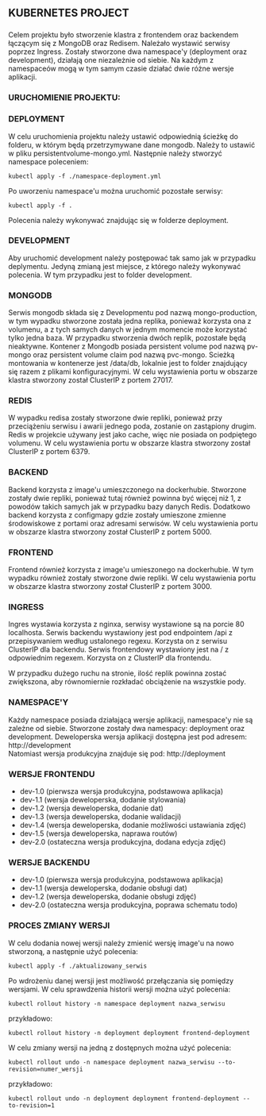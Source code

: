 ## KUBERNETES PROJECT

###

Celem projektu było stworzenie klastra z frontendem oraz backendem łączącym się z MongoDB oraz Redisem. Należało wystawić serwisy poprzez Ingress. Zostały stworzone dwa namespace'y (deployment oraz development), działają one niezależnie od siebie. Na każdym z namespaceów mogą w tym samym czasie działać dwie różne wersje aplikacji.

### URUCHOMIENIE PROJEKTU:

### DEPLOYMENT

W celu uruchomienia projektu należy ustawić odpowiednią ścieżkę do folderu, w którym będą przetrzymywane dane mongodb. Należy to ustawić w pliku persistentvolume-mongo.yml. Następnie należy stworzyć namespace poleceniem:

```
kubectl apply -f ./namespace-deployment.yml
```

Po uworzeniu namespace'u można uruchomić pozostałe serwisy:

```
kubectl apply -f .
```

Polecenia należy wykonywać znajdując się w folderze deployment.

### DEVELOPMENT

Aby uruchomić development należy postępować tak samo jak w przypadku deplymentu. Jedyną zmianą jest miejsce, z którego należy wykonywać polecenia. W tym przypadku jest to folder development.

### MONGODB

Serwis mongodb składa się z Developmentu pod nazwą mongo-production, w tym wypadku stworzone została jedna replika, ponieważ korzysta ona z volumenu, a z tych samych danych w jednym momencie może korzystać tylko jedna baza. W przypadku stworzenia dwóch replik, pozostałe będą nieaktywne. Kontener z Mongodb posiada persistent volume pod nazwą pv-mongo oraz persistent volume claim pod nazwą pvc-mongo. Scieżką montowania w kontenerze jest /data/db, lokalnie jest to folder znajdujący się razem z plikami konfiguracyjnymi. W celu wystawienia portu w obszarze klastra stworzony został ClusterIP z portem 27017.

### REDIS

W wypadku redisa zostały stworzone dwie repliki, ponieważ przy przeciążeniu serwisu i awarii jednego poda, zostanie on zastąpiony drugim. Redis w projekcie używany jest jako cache, więc nie posiada on podpiętego volumenu. W celu wystawienia portu w obszarze klastra stworzony został ClusterIP z portem 6379.

### BACKEND

Backend korzysta z image'u umieszczonego na dockerhubie. Stworzone zostały dwie repliki, ponieważ tutaj również powinna być więcej niż 1, z powodów takich samych jak w przypadku bazy danych Redis. Dodatkowo backend korzysta z configmapy gdzie zostały umieszone zmienne środowiskowe z portami oraz adresami serwisów. W celu wystawienia portu w obszarze klastra stworzony został ClusterIP z portem 5000.

### FRONTEND

Frontend również korzysta z image'u umieszonego na dockerhubie. W tym wypadku również zostały stworzone dwie repliki. W celu wystawienia portu w obszarze klastra stworzony został ClusterIP z portem 3000.

### INGRESS

Ingres wystawia korzysta z nginxa, serwisy wystawione są na porcie 80 localhosta. Serwis backendu wystawiony jest pod endpointem /api z przepisywaniem według ustalonego regexu. Korzysta on z serwisu ClusterIP dla backendu. Serwis frontendowy wystawiony jest na / z odpowiednim regexem. Korzysta on z ClusterIP dla frontendu.

W przypadku dużego ruchu na stronie, ilość replik powinna zostać zwiększona, aby równomiernie rozkładać obciążenie na wszystkie pody.

### NAMESPACE'Y

Każdy namespace posiada działającą wersje aplikacji, namespace'y nie są zależne od siebie. Stworzone zostały dwa namespacy: deployment oraz development.
Deweloperska wersja aplikacji dostępna jest pod adresem: http://development <br />
Natomiast wersja produkcyjna znajduje się pod: http://deployment <br />

### WERSJE FRONTENDU

- dev-1.0 (pierwsza wersja produkcyjna, podstawowa aplikacja)
- dev-1.1 (wersja deweloperska, dodanie stylowania)
- dev-1.2 (wersja deweloperska, dodanie dat)
- dev-1.3 (wersja deweloperska, dodanie walidacji)
- dev-1.4 (wersja deweloperska, dodanie możliwości ustawiania zdjęć)
- dev-1.5 (wersja deweloperska, naprawa routów)
- dev-2.0 (ostateczna wersja produkcyjna, dodana edycja zdjęć)

### WERSJE BACKENDU

- dev-1.0 (pierwsza wersja produkcyjna, podstawowa aplikacja)
- dev-1.1 (wersja deweloperska, dodanie obsługi dat)
- dev-1.2 (wersja deweloperska, dodanie obsługi zdjęć)
- dev-2.0 (ostateczna wersja produkcyjna, poprawa schematu todo)

### PROCES ZMIANY WERSJI

W celu dodania nowej wersji należy zmienić wersję image'u na nowo stworzoną, a następnie użyć polecenia:

```
kubectl apply -f ./aktualizowany_serwis
```

Po wdrożeniu danej wersji jest możliwość przełączania się pomiędzy wersjami.
W celu sprawdzenia historii wersji można użyć polecenia:

```
kubectl rollout history -n namespace deployment nazwa_serwisu
```

przykładowo:

```
kubectl rollout history -n deployment deployment frontend-deployment
```

W celu zmiany wersji na jedną z dostępnych można użyć polecenia:

```
kubectl rollout undo -n namespace deployment nazwa_serwisu --to-revision=numer_wersji
```

przykładowo:

```
kubectl rollout undo -n deployment deployment frontend-deployment --to-revision=1
```
